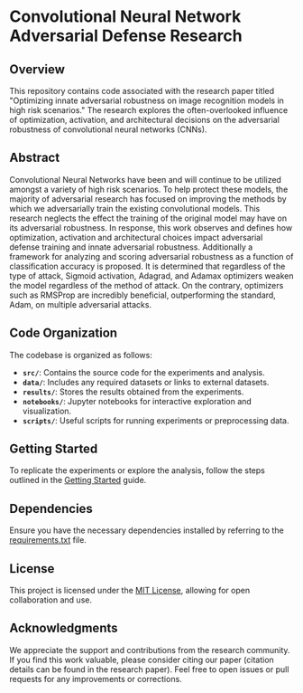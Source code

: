 # Convolutional Neural Network Adversarial Defense Research

## Overview

This repository contains code associated with the research paper titled "Optimizing innate adversarial robustness on image recognition models in high risk scenarios." The research explores the often-overlooked influence of optimization, activation, and architectural decisions on the adversarial robustness of convolutional neural networks (CNNs).

## Abstract

Convolutional Neural Networks have been and will continue to be utilized amongst a variety of high risk scenarios. To help protect these models, the majority of adversarial research has focused on improving the methods by which we adversarially train the existing convolutional models. This research neglects the effect the training of the original model may have on its adversarial robustness. In response, this work observes and defines how optimization, activation and architectural choices impact adversarial defense training and innate adversarial robustness. Additionally a framework for analyzing and scoring adversarial robustness as a function of classification accuracy is proposed. It is determined that regardless of the type of attack, Sigmoid activation, Adagrad, and Adamax optimizers weaken the model regardless of the method of attack. On the contrary, optimizers such as RMSProp are incredibly beneficial, outperforming the standard, Adam, on multiple adversarial attacks.

## Code Organization

The codebase is organized as follows:

- **`src/`**: Contains the source code for the experiments and analysis.
- **`data/`**: Includes any required datasets or links to external datasets.
- **`results/`**: Stores the results obtained from the experiments.
- **`notebooks/`**: Jupyter notebooks for interactive exploration and visualization.
- **`scripts/`**: Useful scripts for running experiments or preprocessing data.

## Getting Started

To replicate the experiments or explore the analysis, follow the steps outlined in the [Getting Started](docs/getting_started.md) guide.

## Dependencies

Ensure you have the necessary dependencies installed by referring to the [requirements.txt](requirements.txt) file.

## License

This project is licensed under the [MIT License](LICENSE), allowing for open collaboration and use.

## Acknowledgments

We appreciate the support and contributions from the research community. If you find this work valuable, please consider citing our paper (citation details can be found in the research paper). Feel free to open issues or pull requests for any improvements or corrections.
